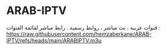 # ARAB-IPTV
قنوات عربية ، بث مباشر ، روابط رسمية .
رابط مباشر لقائمة القنوات : https://raw.githubusercontent.com/hemzaberkane/ARAB-IPTV/refs/heads/main/ARABIPTV.m3u
